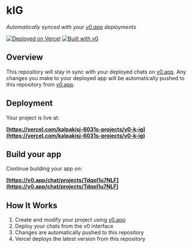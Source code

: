 # kIG

*Automatically synced with your [v0.app](https://v0.app) deployments*

[![Deployed on Vercel](https://img.shields.io/badge/Deployed%20on-Vercel-black?style=for-the-badge&logo=vercel)](https://vercel.com/kalpakisj-6031s-projects/v0-k-ig)
[![Built with v0](https://img.shields.io/badge/Built%20with-v0.app-black?style=for-the-badge)](https://v0.app/chat/projects/TdqoI1u7NLF)

## Overview

This repository will stay in sync with your deployed chats on [v0.app](https://v0.app).
Any changes you make to your deployed app will be automatically pushed to this repository from [v0.app](https://v0.app).

## Deployment

Your project is live at:

**[https://vercel.com/kalpakisj-6031s-projects/v0-k-ig](https://vercel.com/kalpakisj-6031s-projects/v0-k-ig)**

## Build your app

Continue building your app on:

**[https://v0.app/chat/projects/TdqoI1u7NLF](https://v0.app/chat/projects/TdqoI1u7NLF)**

## How It Works

1. Create and modify your project using [v0.app](https://v0.app)
2. Deploy your chats from the v0 interface
3. Changes are automatically pushed to this repository
4. Vercel deploys the latest version from this repository
